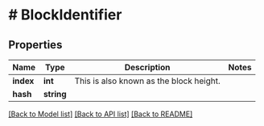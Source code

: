 # # BlockIdentifier

## Properties

Name | Type | Description | Notes
------------ | ------------- | ------------- | -------------
**index** | **int** | This is also known as the block height. | 
**hash** | **string** |  | 

[[Back to Model list]](../../README.md#documentation-for-models) [[Back to API list]](../../README.md#documentation-for-api-endpoints) [[Back to README]](../../README.md)


